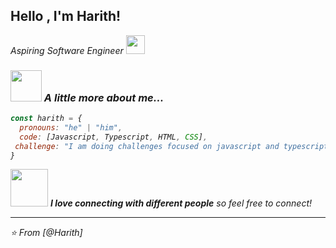 <h2> Hello , I'm Harith!</h2>
<p><em>Aspiring Software Engineer <img src="https://media.giphy.com/media/fYSnHlufseco8Fh93Z/giphy.gif" width="30"></br>


### <img src="https://media.giphy.com/media/VgCDAzcKvsR6OM0uWg/giphy.gif" width="50"> A little more about me...  

```javascript
const harith = {
  pronouns: "he" | "him",
  code: [Javascript, Typescript, HTML, CSS],
 challenge: "I am doing challenges focused on javascript and typescript"
}
```

<img src="https://media.giphy.com/media/LnQjpWaON8nhr21vNW/giphy.gif" width="60"> <em><b>I love connecting with different people</b> so feel free to connect!

---

⭐️ From [@Harith]
